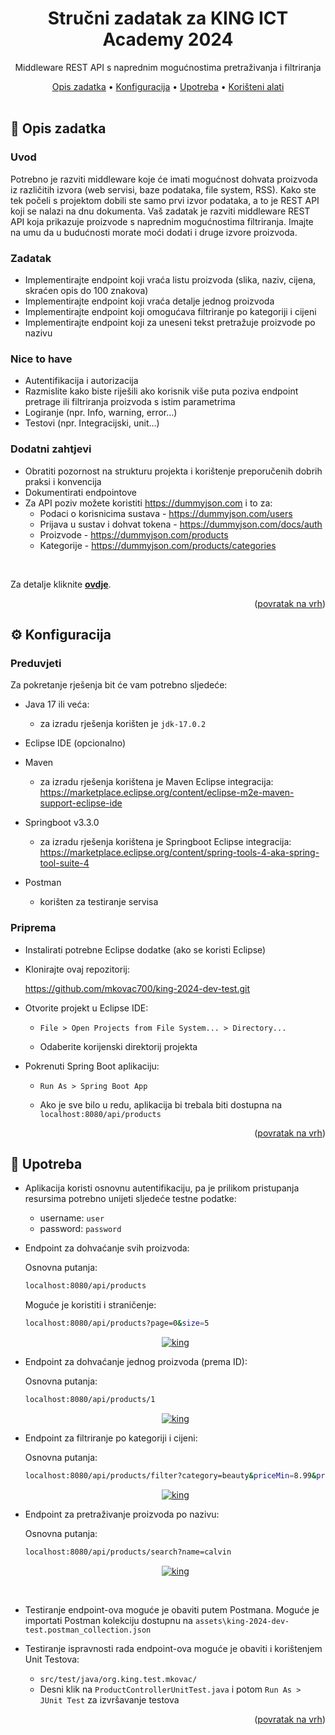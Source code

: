 <a name="readme-top"></a>

<!-- INTRO --> 
<div align="center">

  <h1 align="center">Stručni zadatak za KING ICT Academy 2024</h3>

  <p align="center">
    Middleware REST API s naprednim mogućnostima pretraživanja i filtriranja
  </p>
  <!-- TABLE OF CONTENTS -->
  <a href="#-opis-projekta">Opis zadatka</a> • 
  <a href="#-konfiguracija">Konfiguracija</a> • 
  <a href="#-upotreba">Upotreba</a> • 
  <a href="#-korišteni-alati">Korišteni alati</a>
</div>

<br>

<!-- ABOUT THE PROJECT -->

## 📝 Opis zadatka

### Uvod

Potrebno je razviti middleware koje će imati mogućnost dohvata proizvoda iz različitih izvora (web servisi, baze podataka, file system, RSS). Kako ste tek počeli s projektom dobili ste samo prvi izvor podataka, a to je REST API koji se nalazi na dnu dokumenta. Vaš zadatak je razviti middleware REST API koja prikazuje proizvode s naprednim mogućnostima filtriranja. Imajte na umu da u budućnosti morate moći dodati i druge izvore proizvoda.

### Zadatak

* Implementirajte endpoint koji vraća listu proizvoda (slika, naziv, cijena, skraćen opis do 100 znakova)
* Implementirajte endpoint koji vraća detalje jednog proizvoda
* Implementirajte endpoint koji omogućava filtriranje po kategoriji i cijeni
* Implementirajte endpoint koji za uneseni tekst pretražuje proizvode po nazivu

### Nice to have

* Autentifikacija i autorizacija
* Razmislite kako biste riješili ako korisnik više puta poziva endpoint pretrage ili filtriranja proizvoda s istim parametrima
* Logiranje (npr. Info, warning, error…)
* Testovi (npr. Integracijski, unit…)

### Dodatni zahtjevi

* Obratiti pozornost na strukturu projekta i korištenje preporučenih dobrih praksi i konvencija
* Dokumentirati endpointove
* Za API poziv možete koristiti https://dummyjson.com i to za:
    * Podaci o korisnicima sustava - https://dummyjson.com/users
    * Prijava u sustav i dohvat tokena - https://dummyjson.com/docs/auth
    * Proizvode - https://dummyjson.com/products
    * Kategorije - https://dummyjson.com/products/categories

<br/>

Za detalje kliknite <a href="./assets/King_Akademija_2024_DEV_test.pdf"><strong>ovdje</strong></a>.

<p align="right">(<a href="#readme-top">povratak na vrh</a>)</p>

## ⚙️ Konfiguracija

### Preduvjeti

Za pokretanje rješenja bit će vam potrebno sljedeće:

* Java 17 ili veća:
  * za izradu rješenja korišten je `jdk-17.0.2`

* Eclipse IDE (opcionalno)

* Maven 
    * za izradu rješenja korištena je Maven Eclipse integracija:
    https://marketplace.eclipse.org/content/eclipse-m2e-maven-support-eclipse-ide

* Springboot v3.3.0
    * za izradu rješenja korištena je Springboot Eclipse integracija:
    https://marketplace.eclipse.org/content/spring-tools-4-aka-spring-tool-suite-4

* Postman
    * korišten za testiranje servisa

### Priprema

  * Instalirati potrebne Eclipse dodatke (ako se koristi Eclipse)

  * Klonirajte ovaj repozitorij:

    https://github.com/mkovac700/king-2024-dev-test.git

  * Otvorite projekt u Eclipse IDE:

    * `File > Open Projects from File System... > Directory...` 

    * Odaberite korijenski direktorij projekta
  
  * Pokrenuti Spring Boot aplikaciju:

    * `Run As > Spring Boot App`

    * Ako je sve bilo u redu, aplikacija bi trebala biti dostupna na `localhost:8080/api/products`

<p align="right">(<a href="#readme-top">povratak na vrh</a>)</p>

## 🚀 Upotreba

* Aplikacija koristi osnovnu autentifikaciju, pa je prilikom pristupanja resursima potrebno unijeti sljedeće testne podatke:

    * username: `user`
    * password: `password`

* Endpoint za dohvaćanje svih proizvoda:

    Osnovna putanja:
    ```bash
    localhost:8080/api/products
    ```
    Moguće je koristiti i straničenje:
    ```bash
    localhost:8080/api/products?page=0&size=5
    ```

    <div align="center">
    <a href="./assets/Screenshot_1.png"><img alt="king" src="./assets/Screenshot_1.png"></a>
    </div>

* Endpoint za dohvaćanje jednog proizvoda (prema ID):

    Osnovna putanja:
    ```bash
    localhost:8080/api/products/1
    ```

    <div align="center">
    <a href="./assets/Screenshot_2.png"><img alt="king" src="./assets/Screenshot_2.png"></a>
    </div>

* Endpoint za filtriranje po kategoriji i cijeni:

    Osnovna putanja:
    ```bash
    localhost:8080/api/products/filter?category=beauty&priceMin=8.99&priceMax=12.99
    ```

    <div align="center">
    <a href="./assets/Screenshot_3.png"><img alt="king" src="./assets/Screenshot_3.png"></a>
    </div>

* Endpoint za pretraživanje proizvoda po nazivu:

    Osnovna putanja:
    ```bash
    localhost:8080/api/products/search?name=calvin
    ```

    <div align="center">
    <a href="./assets/Screenshot_4.png"><img alt="king" src="./assets/Screenshot_4.png"></a>
    </div>

<br/>

* Testiranje endpoint-ova moguće je obaviti putem Postmana. Moguće je importati Postman kolekciju dostupnu na `assets\king-2024-dev-test.postman_collection.json`

* Testiranje ispravnosti rada endpoint-ova moguće je obaviti i korištenjem Unit Testova:

    * `src/test/java/org.king.test.mkovac/`
    * Desni klik na `ProductControllerUnitTest.java` i potom `Run As > JUnit Test` za izvršavanje testova

    

<p align="right">(<a href="#readme-top">povratak na vrh</a>)</p>


